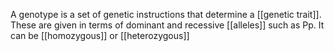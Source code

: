 A genotype is a set of genetic instructions that determine a [[genetic trait]]. These are given in terms of dominant and recessive [[alleles]] such as Pp. It can be [[homozygous]] or [[heterozygous]]